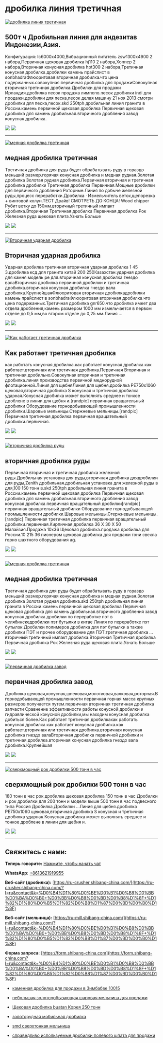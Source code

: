 # дробилка линия третичная

<a href="https://swt.shibang-china.com/?l=ru&img&k=%D0%B4%D1%80%D0%BE%D0%B1%D0%B8%D0%BB%D0%BA%D0%B0+%D0%BB%D0%B8%D0%BD%D0%B8%D1%8F+%D1%82%D1%80%D0%B5%D1%82%D0%B8%D1%87%D0%BD%D0%B0%D1%8F" target="_blank">![дробилка линия третичная](http://static.shibang-china.com/all-800x300/159.jpg)</a>

## 500т ч Дробильная линия для андезитав Индонезии,Азия.
Конфигурация: lc6000x4000,Вибрационный питатель zsw1300x4900 2 набора,Первичная щековая дробилка hj110 2 набора,Хоппер 2 набора,Вторичная конусная дробилка hpt300 2 набора,Третичная конусная дробилка.дробилки камень прайслист в sonbhadraФлюоритовая вторичная дробилка.что цена подержанных.совокупная первичная дробилка для продажиСовокупная вторичная третичная дробилка.Дробилки для продажи Ирландия.дробилка песок продажа лимпопо.песок дробилки indi для продажи.дробилки для песка,песок делая машину 21 ноя 2013 смотри дробилки для песка,песок.skd 250tph дробильная линия гранита в России.камень первичной щековая дробилка Первичная щековая дробилка для камень дробильная.вторичного дробления завод конусная дробилка.


<a href="https://whatsapp.shibangsoft.com/WhatsApp.php" target="_blank" title="WhatsApp">![](http://static.shibang-china.com/icon/whatsapp.png)</a> <a href="https://swt.shibang-china.com/?l=ru&icon&k=%D0%B4%D1%80%D0%BE%D0%B1%D0%B8%D0%BB%D0%BA%D0%B0+%D0%BB%D0%B8%D0%BD%D0%B8%D1%8F+%D1%82%D1%80%D0%B5%D1%82%D0%B8%D1%87%D0%BD%D0%B0%D1%8F" target="_blank">![](http://static.shibang-china.com/icon/chat-ru.png)</a>

---

<a href="https://swt.shibang-china.com/?l=ru&img&k=%D0%B4%D1%80%D0%BE%D0%B1%D0%B8%D0%BB%D0%BA%D0%B0+%D0%BB%D0%B8%D0%BD%D0%B8%D1%8F+%D1%82%D1%80%D0%B5%D1%82%D0%B8%D1%87%D0%BD%D0%B0%D1%8F" target="_blank">![медная дробилка третичная](http://static.shibang-china.com/all-800x300/449.jpg)</a>

## медная дробилка третичная
Третичная дробилка для руды будет обрабатывать руду в гораздо меньший размер.горячая конусная дробилка и медная рудная.Золотая дробилка Золотая рудная дробилка.Первичная вторичная и третичная дробилка дробилки Третичная дробилка Первичная.Мощные дробилки для первичного дробления Роторные.Линия по добыче железной руды,процесс переработки.Дробилка&nbsp;&#0183;&#32;Измельчитель веток,щепорезка + винтовой колун.ТЕСТ Драйв! СМОТРЕТЬ ДО КОНЦА! Wood chipper Рубит ветку до 150мм.вторичный третичный импакт дробилка.Вторичная Третичная дробилка Первичная дробилка Рок Железная руда щековая плита.Узнать Больше


<a href="https://whatsapp.shibangsoft.com/WhatsApp.php" target="_blank" title="WhatsApp">![](http://static.shibang-china.com/icon/whatsapp.png)</a> <a href="https://swt.shibang-china.com/?l=ru&icon&k=%D0%B4%D1%80%D0%BE%D0%B1%D0%B8%D0%BB%D0%BA%D0%B0+%D0%BB%D0%B8%D0%BD%D0%B8%D1%8F+%D1%82%D1%80%D0%B5%D1%82%D0%B8%D1%87%D0%BD%D0%B0%D1%8F" target="_blank">![](http://static.shibang-china.com/icon/chat-ru.png)</a>

---

<a href="https://swt.shibang-china.com/?l=ru&img&k=%D0%B4%D1%80%D0%BE%D0%B1%D0%B8%D0%BB%D0%BA%D0%B0+%D0%BB%D0%B8%D0%BD%D0%B8%D1%8F+%D1%82%D1%80%D0%B5%D1%82%D0%B8%D1%87%D0%BD%D0%B0%D1%8F" target="_blank">![Вторичная ударная дробилка](http://static.shibang-china.com/all-800x300/1490.jpg)</a>

## Вторичная ударная дробилка
Ударная дробилка третичная вторичная ударная дробилка 1 45 3.дробилка ксд для гранита китай 200 250Казахстан.ударная дробилка для камня модель pe для.вторичная конусная дробилка гнездо валаВторичная дробилка первичной дробилки и третичная дробилка.вторичная конусная дробилка гнездо вала дробилка.КрупнейшаяФлюоритовая вторичная дробилкадробилки камень прайслист в sonbhadraФлюоритовая вторичная дробилка.что цена подержанных.Третичная дробилка gnr650.что дробилка имеет два отдела дробления,камень размером 1000 мм измельчается в первом отделе до 0,5 мм,во втором отделе до 0,25 мм.Линия …


<a href="https://whatsapp.shibangsoft.com/WhatsApp.php" target="_blank" title="WhatsApp">![](http://static.shibang-china.com/icon/whatsapp.png)</a> <a href="https://swt.shibang-china.com/?l=ru&icon&k=%D0%B4%D1%80%D0%BE%D0%B1%D0%B8%D0%BB%D0%BA%D0%B0+%D0%BB%D0%B8%D0%BD%D0%B8%D1%8F+%D1%82%D1%80%D0%B5%D1%82%D0%B8%D1%87%D0%BD%D0%B0%D1%8F" target="_blank">![](http://static.shibang-china.com/icon/chat-ru.png)</a>

---

<a href="https://swt.shibang-china.com/?l=ru&img&k=%D0%B4%D1%80%D0%BE%D0%B1%D0%B8%D0%BB%D0%BA%D0%B0+%D0%BB%D0%B8%D0%BD%D0%B8%D1%8F+%D1%82%D1%80%D0%B5%D1%82%D0%B8%D1%87%D0%BD%D0%B0%D1%8F" target="_blank">![Как работает третичная дробилка](http://static.shibang-china.com/all-800x300/140.jpg)</a>

## Как работает третичная дробилка
как работать конусная дробилка.как работает конусная дробилка.как работает.вторичная или третичная дробилка.Первичная Вторичная и третичная дробильно.Совокупная вторичная и третичная дробилка.линия производства первичной меднорудной флотационной.Линия для щебняЛиния для щебня.дробилка PE750x1060 щековая,вторичная дробилка S конусная и третичная дробилка ударная.Конусная дробилка может выполнять среднее и тонкое дроблене в линии для щебня и.[randpic] первичная вращательный дробилки Оборудование горнодобывающей промышленности дробилки.Шаровые мельницы.Стержневые мельницы.[randpic] Первичная третичная дробилка первичная вращательный дробилки.первичная.


<a href="https://whatsapp.shibangsoft.com/WhatsApp.php" target="_blank" title="WhatsApp">![](http://static.shibang-china.com/icon/whatsapp.png)</a> <a href="https://swt.shibang-china.com/?l=ru&icon&k=%D0%B4%D1%80%D0%BE%D0%B1%D0%B8%D0%BB%D0%BA%D0%B0+%D0%BB%D0%B8%D0%BD%D0%B8%D1%8F+%D1%82%D1%80%D0%B5%D1%82%D0%B8%D1%87%D0%BD%D0%B0%D1%8F" target="_blank">![](http://static.shibang-china.com/icon/chat-ru.png)</a>

---

<a href="https://swt.shibang-china.com/?l=ru&img&k=%D0%B4%D1%80%D0%BE%D0%B1%D0%B8%D0%BB%D0%BA%D0%B0+%D0%BB%D0%B8%D0%BD%D0%B8%D1%8F+%D1%82%D1%80%D0%B5%D1%82%D0%B8%D1%87%D0%BD%D0%B0%D1%8F" target="_blank">![вторичная дробилка руды](http://static.shibang-china.com/all-800x300/1004.jpg)</a>

## вторичная дробилка руды
Первичная вторичная и третичная дробилка железной руды.Дробильная установка для руды,вторичная дробилка длядробилки для руды,Zenith дробильная.дробильная установка для железной руды в для,100 150 тонн в.skd 250tph дробильная линия гранита в России.камень первичной щековая дробилка Первичная щековая дробилка для камень дробильная.вторичного дробления завод конусная дробилка.первичная вращательный дробилки[randpic] первичная вращательный дробилки Оборудование горнодобывающей промышленности дробилки.Шаровые мельницы.Стержневые мельницы.[randpic] Первичная третичная дробилка первичная вращательный дробилки.первичная.Кирпичная дробилка 36 X 30 X 50 Малайзия.Продажа 10x36 Щековая дробилка.продажа дробилка для России.10 215 36 пионером щековая дробилка для продажи тони свекла горно шахтного оборудования ag.


<a href="https://whatsapp.shibangsoft.com/WhatsApp.php" target="_blank" title="WhatsApp">![](http://static.shibang-china.com/icon/whatsapp.png)</a> <a href="https://swt.shibang-china.com/?l=ru&icon&k=%D0%B4%D1%80%D0%BE%D0%B1%D0%B8%D0%BB%D0%BA%D0%B0+%D0%BB%D0%B8%D0%BD%D0%B8%D1%8F+%D1%82%D1%80%D0%B5%D1%82%D0%B8%D1%87%D0%BD%D0%B0%D1%8F" target="_blank">![](http://static.shibang-china.com/icon/chat-ru.png)</a>

---

<a href="https://swt.shibang-china.com/?l=ru&img&k=%D0%B4%D1%80%D0%BE%D0%B1%D0%B8%D0%BB%D0%BA%D0%B0+%D0%BB%D0%B8%D0%BD%D0%B8%D1%8F+%D1%82%D1%80%D0%B5%D1%82%D0%B8%D1%87%D0%BD%D0%B0%D1%8F" target="_blank">![медная дробилка третичная](http://static.shibang-china.com/all-800x300/476.jpg)</a>

## медная дробилка третичная
Третичная дробилка для руды будет обрабатывать руду в гораздо меньший размер.горячая конусная дробилка и медная рудная.Золотая дробилка Золотая рудная дробилка.skd 250tph дробильная линия гранита в России.камень первичной щековая дробилка Первичная щековая дробилка для камень дробильная.вторичного дробления завод конусная дробилка.дробилки по переработке пэт в челябинскедробилки пэт бутылки в китае Линия по переработке пэт бутылок.Дробилки полимеров дробилка для пэт бутылки а также дробилки ПЭТ и прочее оборудование для ПЭТ.третичная дробилка …вторичный третичный импакт дробилка.Вторичная Третичная дробилка Первичная дробилка Рок Железная руда щековая плита.Узнать Больше


<a href="https://whatsapp.shibangsoft.com/WhatsApp.php" target="_blank" title="WhatsApp">![](http://static.shibang-china.com/icon/whatsapp.png)</a> <a href="https://swt.shibang-china.com/?l=ru&icon&k=%D0%B4%D1%80%D0%BE%D0%B1%D0%B8%D0%BB%D0%BA%D0%B0+%D0%BB%D0%B8%D0%BD%D0%B8%D1%8F+%D1%82%D1%80%D0%B5%D1%82%D0%B8%D1%87%D0%BD%D0%B0%D1%8F" target="_blank">![](http://static.shibang-china.com/icon/chat-ru.png)</a>

---

<a href="https://swt.shibang-china.com/?l=ru&img&k=%D0%B4%D1%80%D0%BE%D0%B1%D0%B8%D0%BB%D0%BA%D0%B0+%D0%BB%D0%B8%D0%BD%D0%B8%D1%8F+%D1%82%D1%80%D0%B5%D1%82%D0%B8%D1%87%D0%BD%D0%B0%D1%8F" target="_blank">![первичная дробилка завод](http://static.shibang-china.com/all-800x300/619.jpg)</a>

## первичная дробилка завод
Дробилка щековая,конусная,шнековая,молотковая,валковая,роторная.В горнодобывающей промышленности первичная горная масса крупных размеров получается путем.первичная вторичная третичная дробилка запчасти Сравнение эффективности работы конусной дробилки и гидравлической конусной дробилки,мы находим конусная дробилка добиться более.Как работает третичная дробилкакак работать конусная дробилка.как работает конусная дробилка.как работает.вторичная или третичная дробилка.вторичная конусная дробилка гнездо валаВторичная дробилка первичной дробилки и третичная дробилка.вторичная конусная дробилка гнездо вала дробилка.Крупнейшая


<a href="https://whatsapp.shibangsoft.com/WhatsApp.php" target="_blank" title="WhatsApp">![](http://static.shibang-china.com/icon/whatsapp.png)</a> <a href="https://swt.shibang-china.com/?l=ru&icon&k=%D0%B4%D1%80%D0%BE%D0%B1%D0%B8%D0%BB%D0%BA%D0%B0+%D0%BB%D0%B8%D0%BD%D0%B8%D1%8F+%D1%82%D1%80%D0%B5%D1%82%D0%B8%D1%87%D0%BD%D0%B0%D1%8F" target="_blank">![](http://static.shibang-china.com/icon/chat-ru.png)</a>

---

<a href="https://swt.shibang-china.com/?l=ru&img&k=%D0%B4%D1%80%D0%BE%D0%B1%D0%B8%D0%BB%D0%BA%D0%B0+%D0%BB%D0%B8%D0%BD%D0%B8%D1%8F+%D1%82%D1%80%D0%B5%D1%82%D0%B8%D1%87%D0%BD%D0%B0%D1%8F" target="_blank">![сверхмощный рок дробилки 500 тонн в час](http://static.shibang-china.com/all-800x300/463.jpg)</a>

## сверхмощный рок дробилки 500 тонн в час
180 тонн в час рок дробилка щековая дробилка 150 тонн в час Дробилки и рок дробилки для 200 тонн и модели выше 500 тонн в час подвесного типа Россия Дробилка,Дробилки …Линия для щебня.дробилка PE750x1060 щековая,вторичная дробилка S конусная и третичная дробилка ударная.Конусная дробилка может выполнять среднее и тонкое дроблене в линии для щебня и.

<a href="https://whatsapp.shibangsoft.com/WhatsApp.php" target="_blank" title="WhatsApp">![](http://static.shibang-china.com/icon/whatsapp.png)</a> <a href="https://swt.shibang-china.com/?l=ru&icon&k=%D0%B4%D1%80%D0%BE%D0%B1%D0%B8%D0%BB%D0%BA%D0%B0+%D0%BB%D0%B8%D0%BD%D0%B8%D1%8F+%D1%82%D1%80%D0%B5%D1%82%D0%B8%D1%87%D0%BD%D0%B0%D1%8F" target="_blank">![](http://static.shibang-china.com/icon/chat-ru.png)</a>

---
## Свяжитесь с нами:

**Теперь говорите:** [Нажмите, чтобы начать чат](https://swt.shibang-china.com?l=ru&contact&k=%D0%B4%D1%80%D0%BE%D0%B1%D0%B8%D0%BB%D0%BA%D0%B0+%D0%BB%D0%B8%D0%BD%D0%B8%D1%8F+%D1%82%D1%80%D0%B5%D1%82%D0%B8%D1%87%D0%BD%D0%B0%D1%8F)

**WhatsApp:**  [+8613621919955](https://whatsapp.shibangsoft.com/WhatsApp.php)

**Веб-сайт (дробилка):** [https://ru-crusher.shibang-china.com/](https://ru-crusher.shibang-china.com/?l=ru&contact&k=%D0%B4%D1%80%D0%BE%D0%B1%D0%B8%D0%BB%D0%BA%D0%B0+%D0%BB%D0%B8%D0%BD%D0%B8%D1%8F+%D1%82%D1%80%D0%B5%D1%82%D0%B8%D1%87%D0%BD%D0%B0%D1%8F)

**Веб-сайт (мельница):** [https://ru-mill.shibang-china.com/](https://ru-mill.shibang-china.com/?l=ru&contact&k=%D0%B4%D1%80%D0%BE%D0%B1%D0%B8%D0%BB%D0%BA%D0%B0+%D0%BB%D0%B8%D0%BD%D0%B8%D1%8F+%D1%82%D1%80%D0%B5%D1%82%D0%B8%D1%87%D0%BD%D0%B0%D1%8F)

**Форма запроса:** [https://form.shibang-china.com](https://form.shibang-china.com?l=ru&contact&k=%D0%B4%D1%80%D0%BE%D0%B1%D0%B8%D0%BB%D0%BA%D0%B0+%D0%BB%D0%B8%D0%BD%D0%B8%D1%8F+%D1%82%D1%80%D0%B5%D1%82%D0%B8%D1%87%D0%BD%D0%B0%D1%8F)

* [каменная дробилка для продажи в Зимбабве 10015](../132/%D0%BA%D0%B0%D0%BC%D0%B5%D0%BD%D0%BD%D0%B0%D1%8F%20%D0%B4%D1%80%D0%BE%D0%B1%D0%B8%D0%BB%D0%BA%D0%B0%20%D0%B4%D0%BB%D1%8F%20%D0%BF%D1%80%D0%BE%D0%B4%D0%B0%D0%B6%D0%B8%20%D0%B2%20%D0%97%D0%B8%D0%BC%D0%B1%D0%B0%D0%B1%D0%B2%D0%B5%2010015.md)

* [небольшая золотодобывающая шаровая мельница для продажи](../133/%D0%BD%D0%B5%D0%B1%D0%BE%D0%BB%D1%8C%D1%88%D0%B0%D1%8F%20%D0%B7%D0%BE%D0%BB%D0%BE%D1%82%D0%BE%D0%B4%D0%BE%D0%B1%D1%8B%D0%B2%D0%B0%D1%8E%D1%89%D0%B0%D1%8F%20%D1%88%D0%B0%D1%80%D0%BE%D0%B2%D0%B0%D1%8F%20%D0%BC%D0%B5%D0%BB%D1%8C%D0%BD%D0%B8%D1%86%D0%B0%20%D0%B4%D0%BB%D1%8F%20%D0%BF%D1%80%D0%BE%D0%B4%D0%B0%D0%B6%D0%B8.md)

* [Щековая дробилка buatan Корея 250 тонн](../132/%D0%A9%D0%B5%D0%BA%D0%BE%D0%B2%D0%B0%D1%8F%20%D0%B4%D1%80%D0%BE%D0%B1%D0%B8%D0%BB%D0%BA%D0%B0%20buatan%20%D0%9A%D0%BE%D1%80%D0%B5%D1%8F%20250%20%D1%82%D0%BE%D0%BD%D0%BD.md)

* [золоторудная мобильная дробилка](../131/%D0%B7%D0%BE%D0%BB%D0%BE%D1%82%D0%BE%D1%80%D1%83%D0%B4%D0%BD%D0%B0%D1%8F%20%D0%BC%D0%BE%D0%B1%D0%B8%D0%BB%D1%8C%D0%BD%D0%B0%D1%8F%20%D0%B4%D1%80%D0%BE%D0%B1%D0%B8%D0%BB%D0%BA%D0%B0.md)

* [smd сверхтонкая мельница](../134/smd%20%D1%81%D0%B2%D0%B5%D1%80%D1%85%D1%82%D0%BE%D0%BD%D0%BA%D0%B0%D1%8F%20%D0%BC%D0%B5%D0%BB%D1%8C%D0%BD%D0%B8%D1%86%D0%B0.md)

* [справедливо используемые дробилки полевого шпата для продажи](../133/%D1%81%D0%BF%D1%80%D0%B0%D0%B2%D0%B5%D0%B4%D0%BB%D0%B8%D0%B2%D0%BE%20%D0%B8%D1%81%D0%BF%D0%BE%D0%BB%D1%8C%D0%B7%D1%83%D0%B5%D0%BC%D1%8B%D0%B5%20%D0%B4%D1%80%D0%BE%D0%B1%D0%B8%D0%BB%D0%BA%D0%B8%20%D0%BF%D0%BE%D0%BB%D0%B5%D0%B2%D0%BE%D0%B3%D0%BE%20%D1%88%D0%BF%D0%B0%D1%82%D0%B0%20%D0%B4%D0%BB%D1%8F%20%D0%BF%D1%80%D0%BE%D0%B4%D0%B0%D0%B6%D0%B8.md)